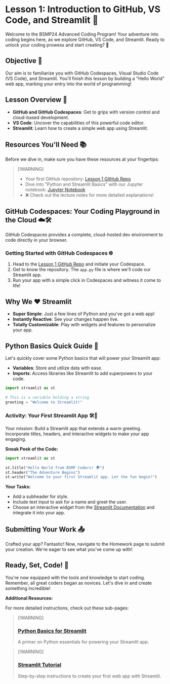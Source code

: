 # Lesson 1: Introduction to GitHub, VS Code, and Streamlit 🚀  
   
Welcome to the BSMP24 Advanced Coding Program! Your adventure into coding begins here, as we explore GitHub, VS Code, and Streamlit. Ready to unlock your coding prowess and start creating? 🌟  
   
## Objective 🎯  
   
Our aim is to familiarize you with GitHub Codespaces, Visual Studio Code (VS Code), and Streamlit. You'll finish this lesson by building a "Hello World" web app, marking your entry into the world of programming!  
   
## Lesson Overview 📖  
   
- **GitHub and GitHub Codespaces**: Get to grips with version control and cloud-based development.  
- **VS Code**: Uncover the capabilities of this powerful code editor.  
- **Streamlit**: Learn how to create a simple web app using Streamlit.  
   
## Resources You'll Need 📚  
   
Before we dive in, make sure you have these resources at your fingertips:  
   
> [!WARNING] <!--[!ATTENTION] ⚠️-->
> - Your first GitHub repository: [Lesson 1 GitHub Repo](https://github.com/BSMP-Coders/lesson1-streamlit-hello-world)  
> - Dive into "Python and Streamlit Basics" with our Jupyter notebook: [Jupyter Notebook](https://github.com/BSMP-Coders/lesson1-streamlit-hello-world/blob/master/python_and_streamlit_basics.ipynb)  
> - ❌ Check out the lecture notes for more detailed explanations!  
   
## GitHub Codespaces: Your Coding Playground in the Cloud ☁️🛠️  
   
GitHub Codespaces provides a complete, cloud-hosted dev environment to code directly in your browser.  
   
### Getting Started with GitHub Codespaces 🌐  
   
1. Head to the [Lesson 1 GitHub Repo](https://github.com/BSMP-Coders/lesson1-streamlit-hello-world) and initiate your Codespace.  
2. Get to know the repository. The `app.py` file is where we'll code our Streamlit app.  
3. Run your app with a simple click in Codespaces and witness it come to life!  
   
## Why We ♥️ Streamlit  
   
- **Super Simple**: Just a few lines of Python and you've got a web app!  
- **Instantly Reactive**: See your changes happen live.  
- **Totally Customizable**: Play with widgets and features to personalize your app.  
   
## Python Basics Quick Guide 📘  
   
Let's quickly cover some Python basics that will power your Streamlit app:  
   
- **Variables**: Store and utilize data with ease.  
- **Imports**: Access libraries like Streamlit to add superpowers to your code.  
   
```python  
import streamlit as st  
   
# This is a variable holding a string  
greeting = "Welcome to Streamlit!"  
```  
   
### Activity: Your First Streamlit App 🛠️🎉  
   
Your mission: Build a Streamlit app that extends a warm greeting. Incorporate titles, headers, and interactive widgets to make your app engaging.  
   
**Sneak Peek of the Code:**  
```python  
import streamlit as st  
   
st.title("Hello World from BSMP Coders! 🌍")  
st.header("The Adventure Begins")  
st.write("Welcome to your first Streamlit app. Let the fun begin!")  
```  
   
**Your Tasks:**  
- Add a subheader for style.  
- Include text input to ask for a name and greet the user.  
- Choose an interactive widget from the [Streamlit Documentation](https://docs.streamlit.io/) and integrate it into your app.  
   
## Submitting Your Work 📤  
   
Crafted your app? Fantastic! Now, navigate to the Homework page to submit your creation. We're eager to see what you've come up with!  
   
## Ready, Set, Code! 🏁  
   
You're now equipped with the tools and knowledge to start coding. Remember, all great coders began as novices. Let's dive in and create something incredible!  
   
**Additional Resources:**  
   
For more detailed instructions, check out these sub-pages:  
   
> [!WARNING] <!--[!ATTENTION] ⚠️-->
> ### [Python Basics for Streamlit](https://github.com/BSMP-Coders/lesson1-python-basics)  
> A primer on Python essentials for powering your Streamlit app.  
   
> [!WARNING] <!--[!ATTENTION] ⚠️-->
> ### [Streamlit Tutorial](https://github.com/BSMP-Coders/lesson1-streamlit-tutorial)  
> Step-by-step instructions to create your first web app with Streamlit.  